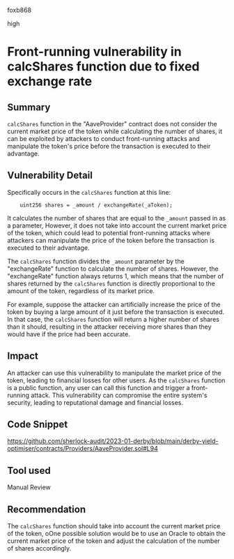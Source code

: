 foxb868

high

# Front-running vulnerability in calcShares function due to fixed exchange rate

## Summary
`calcShares` function in the "AaveProvider" contract does not consider the current market price of the token while calculating the number of shares, it can be exploited by attackers to conduct front-running attacks and manipulate the token's price before the transaction is executed to their advantage.

## Vulnerability Detail
Specifically occurs in the `calcShares` function at this line:
```solidity
    uint256 shares = _amount / exchangeRate(_aToken);
```
It calculates the number of shares that are equal to the `_amount` passed in as a parameter, However, it does not take into account the current market price of the token, which could lead to potential front-running attacks where attackers can manipulate the price of the token before the transaction is executed to their advantage.

The `calcShares` function divides the `_amount` parameter by the "exchangeRate" function to calculate the number of shares.
However, the "exchangeRate" function always returns 1, which means that the number of shares returned by the `calcShares` function is directly proportional to the amount of the token, regardless of its market price.

For example, suppose the attacker can artificially increase the price of the token by buying a large amount of it just before the transaction is executed. In that case, the `calcShares` function will return a higher number of shares than it should, resulting in the attacker receiving more shares than they would have if the price had been accurate.

## Impact
An attacker can use this vulnerability to manipulate the market price of the token, leading to financial losses for other users. As the `calcShares` function is a public function, any user can call this function and trigger a front-running attack. This vulnerability can compromise the entire system's security, leading to reputational damage and financial losses.

## Code Snippet
https://github.com/sherlock-audit/2023-01-derby/blob/main/derby-yield-optimiser/contracts/Providers/AaveProvider.sol#L94

## Tool used

Manual Review

## Recommendation
The `calcShares` function should take into account the current market price of the token, oOne possible solution would be to use an Oracle to obtain the current market price of the token and adjust the calculation of the number of shares accordingly.